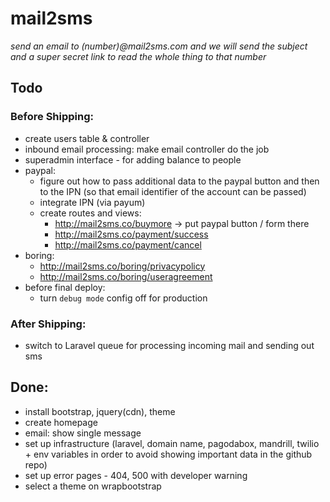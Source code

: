 # mail2sms

_send an email to (number)@mail2sms.com and we will send the subject and a super secret link to read the whole thing to that number_

## Todo
### Before Shipping:
* create users table & controller
* inbound email processing: make email controller do the job
* superadmin interface - for adding balance to people
* paypal:
	- figure out how to pass additional data to the paypal button and then to the IPN (so that email identifier of the account can be passed)
	- integrate IPN (via payum)
	- create routes and views:
		- http://mail2sms.co/buymore -> put paypal button / form  there
		- http://mail2sms.co/payment/success
		- http://mail2sms.co/payment/cancel
* boring:
	- http://mail2sms.co/boring/privacypolicy
	- http://mail2sms.co/boring/useragreement
* before final deploy:
	* turn `debug mode` config off for production

### After Shipping:
* switch to Laravel queue for processing incoming mail and sending out sms

## Done:
* install bootstrap, jquery(cdn), theme
* create homepage
* email: show single message
* set up infrastructure (laravel, domain name, pagodabox, mandrill, twilio + env variables in order to avoid showing important data in the github repo)
* set up error pages - 404, 500 with developer warning
* select a theme on wrapbootstrap